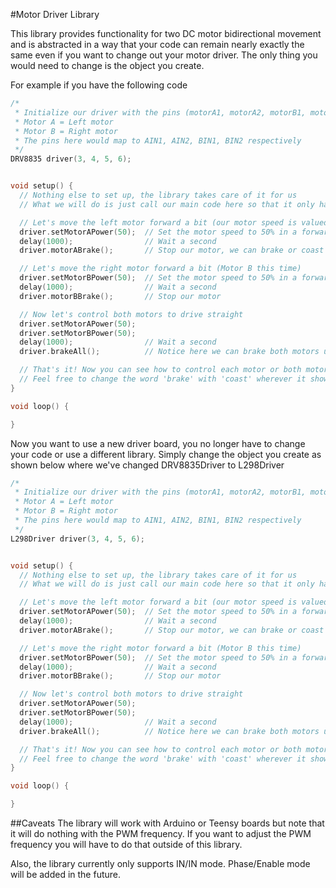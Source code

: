 #Motor Driver Library

This library provides functionality for two DC motor bidirectional movement and is abstracted in a way that your code can remain nearly exactly the same even if you want to change out your motor driver. The only thing you would need to change is the object you create. 

For example if you have the following code
  ```cpp
  /*
   * Initialize our driver with the pins (motorA1, motorA2, motorB1, motorB2) and we're assuming:
   * Motor A = Left motor
   * Motor B = Right motor
   * The pins here would map to AIN1, AIN2, BIN1, BIN2 respectively
   */
  DRV8835 driver(3, 4, 5, 6);
  
  
  void setup() {
    // Nothing else to set up, the library takes care of it for us
    // What we will do is just call our main code here so that it only happens once
  
    // Let's move the left motor forward a bit (our motor speed is valued from -100 to +100)
    driver.setMotorAPower(50);  // Set the motor speed to 50% in a forward direction
    delay(1000);                // Wait a second
    driver.motorABrake();       // Stop our motor, we can brake or coast (self explanatory right)
  
    // Let's move the right motor forward a bit (Motor B this time)
    driver.setMotorBPower(50);  // Set the motor speed to 50% in a forward direction
    delay(1000);                // Wait a second
    driver.motorBBrake();       // Stop our motor
  
    // Now let's control both motors to drive straight
    driver.setMotorAPower(50);
    driver.setMotorBPower(50);
    delay(1000);                // Wait a second
    driver.brakeAll();          // Notice here we can brake both motors using the brakeAll() function
  
    // That's it! Now you can see how to control each motor or both motors at the same time.
    // Feel free to change the word 'brake' with 'coast' wherever it shows up to see how coast might differ.
  }
  
  void loop() {
  
  }
  ```
  Now you want to use a new driver board, you no longer have to change your code or use a different library. Simply change the object you create as shown below where we've changed DRV8835Driver to L298Driver
  ```cpp
  /*
   * Initialize our driver with the pins (motorA1, motorA2, motorB1, motorB2) and we're assuming:
   * Motor A = Left motor
   * Motor B = Right motor
   * The pins here would map to AIN1, AIN2, BIN1, BIN2 respectively
   */
  L298Driver driver(3, 4, 5, 6);
  
  
  void setup() {
    // Nothing else to set up, the library takes care of it for us
    // What we will do is just call our main code here so that it only happens once
  
    // Let's move the left motor forward a bit (our motor speed is valued from -100 to +100)
    driver.setMotorAPower(50);  // Set the motor speed to 50% in a forward direction
    delay(1000);                // Wait a second
    driver.motorABrake();       // Stop our motor, we can brake or coast (self explanatory right)
  
    // Let's move the right motor forward a bit (Motor B this time)
    driver.setMotorBPower(50);  // Set the motor speed to 50% in a forward direction
    delay(1000);                // Wait a second
    driver.motorBBrake();       // Stop our motor
  
    // Now let's control both motors to drive straight
    driver.setMotorAPower(50);
    driver.setMotorBPower(50);
    delay(1000);                // Wait a second
    driver.brakeAll();          // Notice here we can brake both motors using the brakeAll() function
  
    // That's it! Now you can see how to control each motor or both motors at the same time.
    // Feel free to change the word 'brake' with 'coast' wherever it shows up to see how coast might differ.
  }
  
  void loop() {
  
  }
  ```

##Caveats
The library will work with Arduino or Teensy boards but note that it will do nothing with the PWM frequency. If you want to adjust the PWM frequency you will have to do that outside of this library.

Also, the library currently only supports IN/IN mode. Phase/Enable mode will be added in the future.